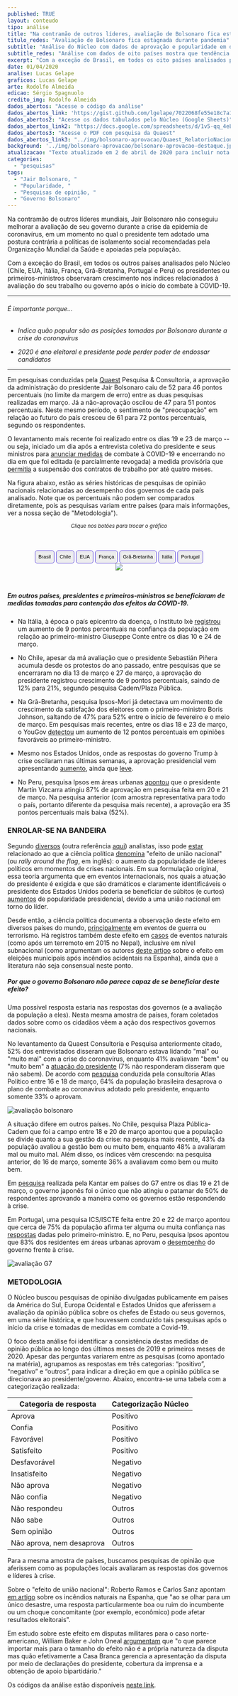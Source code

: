 ```yaml
---
published: TRUE
layout: conteudo
tipo: análise
title: "Na contramão de outros líderes, avaliação de Bolsonaro fica estagnada durante pandemia"
titulo_redes: "Avaliação de Bolsonaro fica estagnada durante pandemia"
subtitle: "Análise do Núcleo com dados de aprovação e popularidade em oito países mostra que tendência do presidente brasileiro é a única negativa - ele é o único que tem se posicionado ativamente contra recomendações da Organização Mundial da Saúde sobre isolamento social no combate ao coronavírus."
subtitle_redes: "Análise com dados de oito países mostra que tendência do presidente brasileiro é a única negativa."
excerpt: "Com a exceção do Brasil, em todos os oito países analisados pelo Núcleo os presidentes ou primeiros-ministros observaram crescimento nos índices relacionados à avaliação do seu trabalho ou governo após o início do combate à COVID-19."
date: 01/04/2020
analise: Lucas Gelape
graficos: Lucas Gelape
arte: Rodolfo Almeida
edicao: Sérgio Spagnuolo
credito_img: Rodolfo Almeida
dados_abertos: "Acesse o código da análise"
dados_abertos_link: 'https://gist.github.com/lgelape/7022068fe55e18c7a100cfceb01a70d9'
dados_abertos2: "Acesse os dados tabulados pelo Núcleo (Google Sheets)"
dados_abertos_link2: "https://docs.google.com/spreadsheets/d/1v5-qq_4eLAi-Putcgc7pTkdcCUR5q97wuWZr0JQqwXE/edit?usp=sharing"
dados_abertos3: "Acesse o PDF com pesquisa da Quaest"
dados_abertos_link3: "../img/bolsonaro-aprovacao/Quaest_RelatorioNacional_Mar2020_1_Avaliação.pdf"
background: '../img/bolsonaro-aprovacao/bolsonaro-aprovacao-destaque.jpeg'
atualizacao: "Texto atualizado em 2 de abril de 2020 para incluir nota sobre comparabilidade de percentuais de pesquisas entre países."
categories:
  - "pesquisas"
tags:
  - "Jair Bolsonaro, "
  - "Popularidade, "
  - "Pesquisas de opinião, "
  - "Governo Bolsonaro"
---
```




Na contramão de outros líderes mundiais, Jair Bolsonaro não conseguiu melhorar a avaliação de seu governo durante a crise da epidemia de coronavírus, em um momento no qual o presidente tem adotado uma postura contrária a políticas de isolamento social recomendadas pela Organização Mundial da Saúde e apoiadas pela população.

Com a exceção do Brasil, em todos os outros países analisados pelo Núcleo (Chile, EUA, Itália, França, Grã-Bretanha, Portugal e Peru) os presidentes ou primeiros-ministros observaram crescimento nos índices relacionados à avaliação do seu trabalho ou governo após o início do combate à COVID-19.

---

###### É importante porque...

- *Indica quão popular são as posições tomadas por Bolsonaro durante a crise do coronavírus*

- *2020 é ano eleitoral e presidente pode perder poder de endossar candidatos*

---

Em pesquisas conduzidas pela [Quaest](http://quaest.com.br/) Pesquisa & Consultoria, a aprovação da administração do presidente Jair Bolsonaro caiu de 52 para 46 pontos percentuais (no limite da margem de erro) entre as duas pesquisas realizadas em março. Já a não-aprovação oscilou de 47 para 51 pontos percentuais. Neste mesmo período, o sentimento de "preocupação" em relação ao futuro do país cresceu de 61 para 72 pontos percentuais, segundo os respondentes.

O levantamento mais recente foi realizado entre os dias 19 e 23 de março -- ou seja, iniciado um dia após a entrevista coletiva do presidente e seus ministros para [anunciar medidas](https://g1.globo.com/jornal-nacional/noticia/2020/03/18/bolsonaro-reune-ministros-e-anuncia-medidas-para-a-crise-da-covid-19.ghtml) de combate à COVID-19 e encerrando no dia em que foi editada (e parcialmente revogada) a medida provisória que [permitia](https://economia.uol.com.br/noticias/redacao/2020/03/23/mp-governo-bolsonaro-contrato-de-trabalho-coronavirus.htm) a suspensão dos contratos de trabalho por até quatro meses.

Na figura abaixo, estão as séries históricas de pesquisas de opinião nacionais relacionadas ao desempenho dos governos de cada país analisado. Note que os percentuais não podem ser comparados diretamente, pois as pesquisas variam entre países (para mais informações, ver a nossa seção de "Metodologia").

<p style="text-align:center"><i class="far fa-hand-pointer"></i> <small><em>Clique nos botões para trocar o gráfico</em></small></p>

<div id="content">
<div id="thumb_img" class="cf">
  <button class="active botao" onclick="changeimg('../img/bolsonaro-aprovacao/avaliacao_Brasil_nome.png',this);">Brasil
  </button>
  <button class="botao" onclick="changeimg('../img/bolsonaro-aprovacao/avaliacao_Chile_pais.png',this);">Chile
  </button>
  <button class="botao" onclick="changeimg('../img/bolsonaro-aprovacao/avaliacao_EUA_pais.png',this);">EUA
  </button>
  <button class="botao" onclick="changeimg('../img/bolsonaro-aprovacao/avaliacao_Franca_pais.png',this);">França
  </button>
  <button class="botao" onclick="changeimg('../img/bolsonaro-aprovacao/avaliacao_GB_pais.png',this);">Grã-Bretanha
  </button>
  <button class="botao" onclick="changeimg('../img/bolsonaro-aprovacao/avaliacao_Italia_pais.png',this);">Itália
  </button>
  <button class="botao" onclick="changeimg('../img/bolsonaro-aprovacao/avaliacao_Portugal_pais.png',this);">Portugal
  </button>
</div>
  <div id="featured_img">
    <img id="img" src="../img/bolsonaro-aprovacao/avaliacao_Brasil_nome.png">
  </div>
</div>

##### Em outros países, presidentes e primeiros-ministros se beneficiaram de medidas tomadas para contenção dos efeitos da COVID-19.

* Na Itália, à época o país epicentro da doença, o Instituto Ixè [registrou](https://www.istitutoixe.it/2020/03/24/gli-italiani-e-il-coronavirus-24-marzo/) um aumento de 9 pontos percentuais na confiança da população em relação ao primeiro-ministro Giuseppe Conte entre os dias 10 e 24 de março.

* No Chile, apesar da má avaliação que o presidente Sebastián Piñera acumula desde os protestos do ano passado, entre pesquisas que se encerraram no dia 13 de março e 27 de março, a aprovação do presidente registrou crescimento de 9 pontos percentuais, saindo de 12% para 21%, segundo pesquisa Cadem/Plaza Pública.

* Na Grã-Bretanha, pesquisa Ipsos-Mori já detectava um movimento de crescimento da satisfação dos eleitores com o primeiro-ministro Boris Johnson, saltando de 47% para 52% entre o início de fevereiro e o meio de março. Em pesquisas mais recentes, entre os dias 18 e 23 de março, o YouGov [detectou](https://yougov.co.uk/topics/politics/articles-reports/2020/03/24/coronavirus-reaction-pushes-pms-popularity-positiv) um aumento de 12 pontos percentuais em opiniões favoráveis ao primeiro-ministro.

* Mesmo nos Estados Unidos, onde as respostas do governo Trump à crise oscilaram nas últimas semanas, a aprovação presidencial vem apresentando [aumento](https://projects.fivethirtyeight.com/trump-approval-ratings/), ainda que [leve](https://twitter.com/RachelBitecofer/status/1243532991453892610).

* No Peru, pesquisa Ipsos em áreas urbanas [apontou](https://www.ipsos.com/es-pe/encuesta-de-opinion-cuarentena-covid-19k) que o presidente Martín Vizcarra atingiu 87% de aprovação em pesquisa feita em 20 e 21 de março. Na pesquisa anterior (com amostra representativa para todo o país, portanto diferente da pesquisa mais recente), a aprovação era 35 pontos percentuais mais baixa (52%).

### ENROLAR-SE NA BANDEIRA

Segundo [diversos](https://fivethirtyeight.com/features/trumps-reelection-may-hinge-on-the-economy-and-coronavirus/) (outra referência [aqui](https://www.bloomberg.com/opinion/articles/2020-03-28/coronavirus-gives-boris-johnson-s-political-immunity)) analistas, isso pode [estar](https://www1.folha.uol.com.br/colunas/marcus-melo/2020/03/razoes-da-desordem.shtml) relacionado ao que a ciência política [denomina](https://www.theguardian.com/news/datablog/2020/jan/04/trump-iran-suleimani-president-approval-ratings) "efeito de união nacional" (ou _rally around the flag_, em inglês): o aumento da popularidade de líderes políticos em momentos de crises nacionais. Em sua formulação original, essa teoria argumenta que em eventos internacionais, nos quais a atuação do presidente é exigida e que são dramáticos e claramente identificáveis o presidente dos Estados Unidos poderia se beneficiar de súbitos (e curtos) [aumentos](https://www.jstor.org/stable/1955610) de popularidade presidencial, devido a uma união nacional em torno do líder.

Desde então, a ciência política documenta a observação deste efeito em diversos países do mundo, [principalmente](https://journals.sagepub.com/doi/10.1177/1354068809346073) em eventos de guerra ou terrorismo. Há registros também deste efeito em [casos](https://ceciliahmo.files.wordpress.com/2020/03/can_natural_disasters_have_a_rallyeffect.pdf) de eventos naturais  (como após um terremoto em 2015 no Nepal), inclusive em nível subnacional (como argumentam os autores [deste artigo](https://journals.sagepub.com/doi/abs/10.1177/0010414019858959) sobre o efeito em eleições municipais após incêndios acidentais na Espanha), ainda que a literatura não seja consensual neste ponto.

##### Por que o governo Bolsonaro não parece capaz de se beneficiar deste efeito?

Uma possível resposta estaria nas respostas dos governos (e a avaliação da população a eles). Nesta mesma amostra de países, foram coletados dados sobre como os cidadãos vêem a ação dos respectivos governos nacionais.

No levantamento da Quaest Consultoria e Pesquisa anteriormente citado, 52% dos entrevistados disseram que Bolsonaro estava lidando "mal" ou "muito mal" com a crise do coronavírus, enquanto 41% avaliavam "bem" ou "muito bem" a [atuação do presidente](https://www.itatiaia.com.br/noticia/maioria-dos-brasileiros-considera-pandemia-de) (7% não responderam disseram que não sabem). De acordo com [pesquisa](http://atlaspolitico.com.br/downloads/Atlas_BR_031820.pdf) conduzida pela consultoria Atlas Político entre 16 e 18 de março, 64% da população brasileira desaprova o plano de combate ao coronavírus adotado pelo presidente, enquanto somente 33% o aprovam.

![avaliação bolsonaro](../img/bolsonaro-aprovacao/grafico_bolsonaro.png)

A situação difere em outros países. No Chile, pesquisa Plaza Pública-Cadem que foi a campo entre 18 e 20 de março apontou que a população se divide quanto a sua gestão da crise: na pesquisa mais recente, 43% da população avaliou a gestão bem ou muito bem, enquanto 48% a avaliaram mal ou muito mal. Além disso, os índices vêm crescendo: na pesquisa anterior, de 16 de março, somente 36% a avaliavam como bem ou muito bem.

Em [pesquisa](https://www.kantar.com/Inspiration/Coronavirus/Seven-in-ten-in-G7-say-personal-income-has-or-will-be-affected-by-coronavirus) realizada pela Kantar em países do G7 entre os dias 19 e 21 de março, o governo japonês foi o único que não atingiu o patamar de 50% de respondentes aprovando a maneira como os governos estão respondendo à crise.

Em Portugal, uma pesquisa ICS/ISCTE feita entre 20 e 22 de março apontou que cerca de 75% da população afirma ter alguma ou muita confiança nas [respostas](https://sondagens-ics-ul.iscte-iul.pt/wp-content/uploads/2020/03/Sondagem-ICS_ISCTE_Mar%C3%A7o2020_Covid.pdf) dadas pelo primeiro-ministro. E, no Peru, pesquisa Ipsos apontou que 83% dos residentes em áreas urbanas aprovam o [desempenho](https://www.ipsos.com/es-pe/encuesta-de-opinion-cuarentena-covid-19) do governo frente à crise.

![avaliação G7](../img/bolsonaro-aprovacao/grafico_g7.png)


### METODOLOGIA

O Núcleo buscou pesquisas de opinião divulgadas publicamente em países da América do Sul, Europa Ocidental e Estados Unidos que aferissem a avaliação da opinião pública sobre os chefes de Estado ou seus governos, em uma série histórica, e que houvessem conduzido tais pesquisas após o início da crise e tomadas de medidas em combate a Covid-19.

O foco desta análise foi identificar a consistência destas medidas de opinião pública ao longo dos últimos meses de 2019 e primeiros meses de 2020. Apesar das perguntas variarem entre as pesquisas (como apontado na matéria), agrupamos as respostas em três categorias: “positivo”, “negativo” e “outros”, para indicar a direção em que a opinião pública se direcionava ao presidente/governo. Abaixo, encontra-se uma tabela com a categorização realizada:

| Categoria de resposta     | Categorização Núcleo |
|---------------------------|----------------------|
| Aprova                    | Positivo             |
| Confia                    | Positivo             |
| Favorável                 | Positivo             |
| Satisfeito                | Positivo             |
| Desfavorável              | Negativo             |
| Insatisfeito              | Negativo             |
| Não aprova                | Negativo             |
| Não confia                | Negativo             |
| Não respondeu             | Outros               |
| Não sabe                  | Outros               |
| Sem opinião               | Outros               |
| Não aprova, nem desaprova | Outros               |

Para a mesma amostra de países, buscamos pesquisas de opinião que aferissem como as populações locais avaliaram as respostas dos governos e líderes à crise.

Sobre o "efeito de união nacional": Roberto Ramos e Carlos Sanz apontam [em artigo](https://journals.sagepub.com/doi/abs/10.1177/0010414019858959) sobre os incêndios naturais na Espanha, que "ao se olhar para um único desastre, uma resposta particularmente boa ou ruim do incumbente ou um choque concomitante (por exemplo, econômico) pode afetar resultados eleitorais".

Em estudo sobre este efeito em disputas militares para o caso norte-americano, William Baker e John Oneal [argumentam](https://journals.sagepub.com/doi/10.1177/0022002701045005006) que "o que parece importar mais para o tamanho do efeito não é a própria natureza da disputa mas quão efetivamente a Casa Branca gerencia a apresentação da disputa por meio de declarações do presidente, cobertura da imprensa e a obtenção de apoio bipartidário."

Os códigos da análise estão disponíveis [neste link](https://gist.github.com/lgelape/7022068fe55e18c7a100cfceb01a70d9).

<style>
.expandimg{
  width: 900px !important;
}

@media(max-width:767px) {
    .expandimg {
      display: none;
    }
  }

.botao {
  border-radius: 5px;
  background-color: #eeeeee;
  padding: 5px 7px;
  font-size: 0.8em;
  line-height: 1.5em;
  border: 1px solid #4b31dd
}

.botao:hover {
  background-color: #4b31dd;
  color: #fff;
}

.cf:before, .cf:after {
	 content: "";
	 display: table;
}
 .cf:after {
	 clear: both;
}
 .cf {
	 zoom: 1;
}
 #content {
	 max-width: 650px;
	 margin: 3rem auto;
	 text-align: center;
}
 #featured_img img, #thumb_img img {
	 max-width: 100%;
}
 #thumb_img {
	 margin-top: 2%;
}
 #thumb_img img {
	 float: left;
	 max-width: 32%;
	 width: 32%;
	 cursor: pointer;
	 margin-right: 2%;
	 border: 2px solid #eee;
	 box-sizing: border-box;
}
 #thumb_img img.active {
	 border: 2px solid #cac6b8;
}
 #thumb_img img:last-child {
	 margin-right: 0;
}

</style>

<script>
function changeimg(url,e) {
  document.getElementById("img").src = url;
  let nodes = document.getElementById("thumb_img");
  let img_child = nodes.children;
  for (i = 0; i < img_child.length; i++) {
    img_child[i].classList.remove('active')
  }
  e.classList.add('active');

}
</script>
